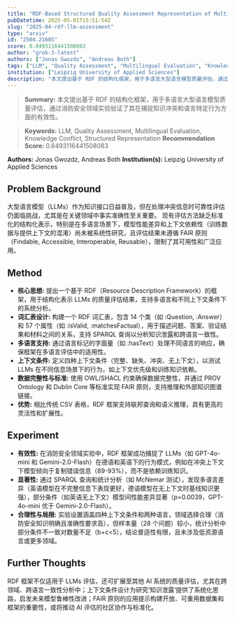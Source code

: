 ```yaml
---
title: "RDF-Based Structured Quality Assessment Representation of Multilingual LLM Evaluations"
pubDatetime: 2025-05-01T15:51:54Z
slug: "2025-04-rdf-llm-assessment"
type: "arxiv"
id: "2504.21605"
score: 0.8493116441508083
author: "grok-3-latest"
authors: ["Jonas Gwozdz", "Andreas Both"]
tags: ["LLM", "Quality Assessment", "Multilingual Evaluation", "Knowledge Conflict", "Structured Representation"]
institution: ["Leipzig University of Applied Sciences"]
description: "本文提出基于 RDF 的结构化框架，用于多语言大型语言模型质量评估，通过消防安全领域实验验证了其在捕捉知识冲突和语言特定行为方面的有效性。"
---
```


> **Summary:** 本文提出基于 RDF 的结构化框架，用于多语言大型语言模型质量评估，通过消防安全领域实验验证了其在捕捉知识冲突和语言特定行为方面的有效性。 

> **Keywords:** LLM, Quality Assessment, Multilingual Evaluation, Knowledge Conflict, Structured Representation
> **Recommendation Score:** 0.8493116441508083

**Authors:** Jonas Gwozdz, Andreas Both
**Institution(s):** Leipzig University of Applied Sciences

## Problem Background

大型语言模型（LLMs）作为知识接口日益普及，但在处理冲突信息时可靠性评估仍面临挑战，尤其是在关键领域中事实准确性至关重要。
现有评估方法缺乏标准化的结构化表示，特别是在多语言场景下，模型性能差异和上下文依赖性（训练数据与提供上下文的混淆）尚未被系统性研究，且评估结果未遵循 FAIR 原则（Findable, Accessible, Interoperable, Reusable），限制了其可用性和广泛应用。

## Method

*   **核心思想:** 提出一个基于 RDF（Resource Description Framework）的框架，用于结构化表示 LLMs 的质量评估结果，支持多语言和不同上下文条件下的系统分析。
*   **词汇表设计:** 构建一个 RDF 词汇表，包含 14 个类（如 :Question, :Answer）和 57 个属性（如 :isValid, :matchesFactual），用于描述问题、答案、验证结果和材料之间的关系，支持 SPARQL 查询以分析知识泄露和跨语言一致性。
*   **多语言支持:** 通过语言标记的字面量（如 :hasText）处理不同语言的响应，确保框架在多语言评估中的适用性。
*   **上下文条件:** 定义四种上下文条件（完整、缺失、冲突、无上下文），以测试 LLMs 在不同信息场景下的行为，如上下文优先级和训练知识依赖。
*   **数据完整性与标准:** 使用 OWL/SHACL 约束确保数据完整性，并通过 PROV Ontology 和 Dublin Core 等标准实现 FAIR 原则，支持推理和外部知识图谱链接。
*   **优势:** 相比传统 CSV 表格，RDF 框架支持联邦查询和语义推理，具有更高的灵活性和扩展性。

## Experiment

*   **有效性:** 在消防安全领域实验中，RDF 框架成功捕捉了 LLMs（如 GPT-4o-mini 和 Gemini-2.0-Flash）在德语和英语下的行为模式，例如在冲突上下文下模型倾向于复制错误信息（89-93%），而不是依赖训练知识。
*   **显著性:** 通过 SPARQL 查询和统计分析（如 McNemar 测试），发现多语言差异（英语模型在不完整信息下表现更好，德语模型在无上下文时基线知识更强），部分条件（如英语无上下文）模型间性能差异显著（p=0.0039，GPT-4o-mini 优于 Gemini-2.0-Flash）。
*   **合理性与局限:** 实验设置涵盖四种上下文条件和两种语言，领域选择合理（消防安全知识明确且准确性要求高），但样本量（28 个问题）较小，统计分析中部分条件不一致对数量不足（b+c<5），结论普适性有限，且未涉及低资源语言或更多领域。

## Further Thoughts

RDF 框架不仅适用于 LLMs 评估，还可扩展至其他 AI 系统的质量评估，尤其在跨领域、跨语言一致性分析中；上下文条件设计为研究‘知识泄露’提供了系统化思路，启发未来模型鲁棒性改进；FAIR 原则的应用提示构建开放、可重用数据集和框架的重要性，或将推动 AI 评估的社区协作与标准化。